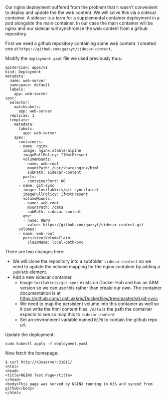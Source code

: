 Our nginx deployment suffered from the problem that it wasn't convenient to deploy and update the the web content. We will solve this via a sidecar container. A sidecar is a term for a supplemental container deployment in a pod alongside the main container. In our case the main container will be nginx and our sidecar will synchronise the web content from a github repository.

First we need a github repository containing some web content. I created one at `https://github.com/gazzyt/sidecar-content`.

Modify the `deployment.yaml` file we used previously thus:

```
apiVersion: apps/v1
kind: Deployment
metadata:
  name: web-server
  namespace: default
  labels:
    app: web-server
spec:
  selector:
    matchLabels:
      app: web-server
  replicas: 1
  template:
    metadata:
      labels:
        app: web-server
    spec:
      containers:
      - name: nginx
        image: nginx:stable-alpine
        imagePullPolicy: IfNotPresent
        volumeMounts:
        - name: web-root
          mountPath: /usr/share/nginx/html
          subPath: sidecar-content
        ports:
        - containerPort: 80
      - name: git-sync
        image: lostlakkris/git-sync:latest
        imagePullPolicy: IfNotPresent
        volumeMounts:
        - name: web-root
          mountPath: /data
          subPath: sidecar-content
        env:
        - name: REPO
          value: https://github.com/gazzyt/sidecar-content.git
      volumes:
      - name: web-root
        persistentVolumeClaim:
          claimName: local-path-pvc
```

There are two changes here:

* We will clone the repository into a subfolder `sidecar-content` so we need to update the volume mapping for the nginx container by adding a `subPath` element.
* Add a new sidecar container.
  * Image `lostlakkris/git-sync` exists on Docker Hub and has an ARM version so we can use this rather than create our own. The container documentation is at https://github.com/LostLakkris/Dockerfiles/tree/master/s6.git-sync
  * We need to map the persistent volume into this container as well so it can write the html content files. `/data` is the path the container expects to see so map this to `sidecar-content`
  * Set an environment variable named `REPO` to contain the github repo url.

Update the deployment:
```
sudo kubectl apply -f deployment.yaml
```

Now fetch the homepage:
```
$ curl http://k3sserver:31811/
<html>
<head>
<title>NGINX Test Page</title>
</head>
<body>This page was served by NGINX running in K3S and synced from github</body>
</html>
```
